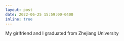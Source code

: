 ```yaml
---
layout: post
date: 2022-06-25 15:59:00-0400
inline: true
---
```


My girlfriend and I graduated from Zhejiang University
